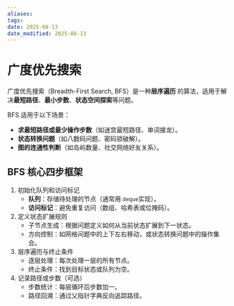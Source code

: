 ```yaml
---
aliases: 
tags: 
date: 2025-08-13
date_modified: 2025-08-13
---
```


# 广度优先搜索

广度优先搜索（Breadth-First Search, BFS）是一种 ​**​层序遍历​**​ 的算法，适用于解决 ​**​最短路径​**​、​**​最小步数​**​、​**​状态空间探索​**​ 等问题。

BFS 适用于以下场景：

- ​**​求最短路径或最少操作步数​**​（如迷宫最短路径、单词接龙）。   
- ​**​状态转换问题​**​（如八数码问题、密码锁破解）。
- ​**​图的连通性判断​**​（如岛屿数量、社交网络好友关系）。

## BFS 核心四步框架​​

1. 初始化队列和访问标记​​
    - ​**​队列​**​：存储待处理的节点（通常用 `deque`实现）。
    - ​**​访问标记​**​：避免重复访问（数组、哈希表或位掩码）。
2. 定义状态扩展规则​​
    - ​子节点生成​​：根据问题定义如何从当前状态扩展到下一状态。
    - 方向控制​​：如网格问题中的上下左右移动，或状态转换问题中的操作集合。
3. 层序遍历与终止条件​​
    - ​逐层处理​​：每次处理一层的所有节点。
    - 终止条件​​：找到目标状态或队列为空。
4. 记录路径或步数（可选）​​
    - ​​步数统计​​：每层循环后步数加一。
    - 路径回溯​​：通过父指针字典反向追踪路径。
